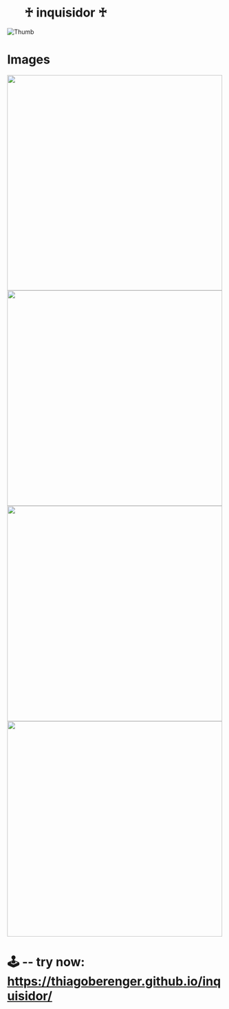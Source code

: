 # <dd>♰ inquisidor ♰</dd>
![Thumb](https://i.imgur.com/EPv6bQO.png)

# Images
<div display="flex">
<img align="center" width="500px";" src="https://imgur.com/URpn4IY.png"/> </img>
<img align="center" width="500px";" src="https://imgur.com/5oeM14J.png"/> </img>
<img align="center" width="500px";" src="https://imgur.com/Fhvm99j.png"/> </img>
<img align="center" width="500px";" src="https://imgur.com/WRxWsDU.png"/> </img>
</div>

# 🕹 -- try now: https://thiagoberenger.github.io/inquisidor/




